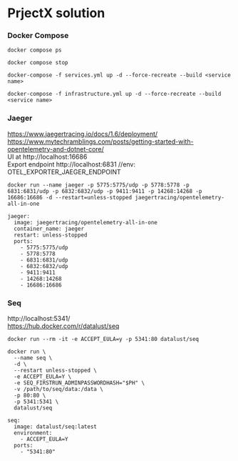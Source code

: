 # PrjectX solution

### Docker Compose
```
docker compose ps

docker compose stop

docker-compose -f services.yml up -d --force-recreate --build <service name>

docker-compose -f infrastructure.yml up -d --force-recreate --build <service name>

```

### Jaeger
https://www.jaegertracing.io/docs/1.6/deployment/
<br>
https://www.mytechramblings.com/posts/getting-started-with-opentelemetry-and-dotnet-core/
<br>
UI at http://localhost:16686
<br>
Export endpoint http://localhost:6831 //env: OTEL_EXPORTER_JAEGER_ENDPOINT
```
docker run --name jaeger -p 5775:5775/udp -p 5778:5778 -p 6831:6831/udp -p 6832:6832/udp -p 9411:9411 -p 14268:14268 -p 16686:16686 -d --restart=unless-stopped jaegertracing/opentelemetry-all-in-one

jaeger:
  image: jaegertracing/opentelemetry-all-in-one
  container_name: jaeger
  restart: unless-stopped
  ports:
    - 5775:5775/udp
    - 5778:5778
    - 6831:6831/udp
    - 6832:6832/udp
    - 9411:9411
    - 14268:14268
    - 16686:16686
```

### Seq
http://localhost:5341/
<br>
https://hub.docker.com/r/datalust/seq
```
docker run --rm -it -e ACCEPT_EULA=y -p 5341:80 datalust/seq

docker run \
  --name seq \
  -d \
  --restart unless-stopped \
  -e ACCEPT_EULA=Y \
  -e SEQ_FIRSTRUN_ADMINPASSWORDHASH="$PH" \
  -v /path/to/seq/data:/data \
  -p 80:80 \
  -p 5341:5341 \
  datalust/seq

seq:
  image: datalust/seq:latest
  environment:
    - ACCEPT_EULA=Y
  ports:
    - "5341:80"
``` 